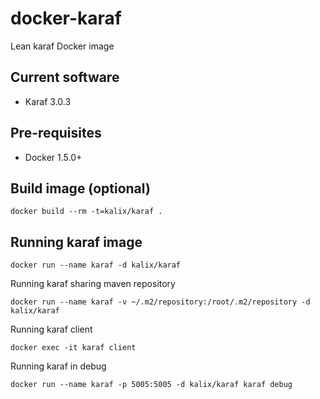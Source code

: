 # docker-karaf
Lean karaf Docker image

## Current software

* Karaf 3.0.3

## Pre-requisites

* Docker 1.5.0+

## Build image (optional)

```
docker build --rm -t=kalix/karaf .
```

## Running karaf image

```
docker run --name karaf -d kalix/karaf
```

Running karaf sharing maven repository
```
docker run --name karaf -v ~/.m2/repository:/root/.m2/repository -d kalix/karaf
```

Running karaf client
```
docker exec -it karaf client
```

Running karaf in debug
```
docker run --name karaf -p 5005:5005 -d kalix/karaf karaf debug
```